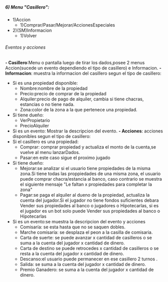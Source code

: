 


#####  6) Menu "Casillero":
- 	1)Accion
	* 	1)Comprar/Pasar/Mejorar/AccionesEspeciales
- 	2)(SM)Informacion
	* 	1)Volver

###### Eventos y acciones  
**- Casillero**:Menu o pantalla luego de tirar los dados,posee 2 menus Accion(sucede un evento dependiendo el tipo de casillero) e Informacion.
**- Informacion**: muestra la informacion del casillero segun el tipo de casillero:
- Si es una propiedad disponible:
	* Nombre:nombre de la propiedad
	* Precio:precio de comprar de la propiedad
	* Alquiler:precio de pago de alquiler, cambia si tiene chacras, estancias o no tiene nada.
	* Zona:color de la zona a la que pertenece una propiedad.
- Si tiene dueño:
	* VerPropietario
	* PrecioAlquiler             
- Si es un evento:
	Mostrar la descripcion del evento.
**- Acciones**: acciones disponibles segun el tipo de casillero:
- Si el casillero es una propiedad:
	* Comprar: comprar propiedad y actualiza el monto de la cuenta,se vuelve al menu lanzarDados.
    * Pasar:en este caso sigue el proximo jugado
- Si tiene dueño:
	* Mejorar:se analizar si el usuario tiene propiedades de la misma zona.Si tiene todas las proppiedades de una misma zona, el usuario puede comprar chacra/estancia al banco, caso contrario se muestra el siguiente mensaje "Le faltan x propiedades para completar la zona"
	* Pagar:se paga el alquiler al dueno de la propiedad, actualiza la cuenta del jugador.Si el jugador no tiene fondos suficientes debara  Vender sus propiedades al banco o jugadores o Hipotecarlas, si es el jugador es un bot solo puede Vender sus propiedades al banco o Hipotecarlas         
- Si es un evento:se muestra la descripcion del evento y acciones
    * Comisaría: se esta hasta que no se saquen dobles.
    * Marche comisaría: se desplaza el peon a la casilla de comisaria.
    * Carta de suerte: se puede avanzar x cantidad de casilleros o se suma a la cuenta del jugador x cantidad de dinero.
    * Carta de destino se puede retrocedes x cantidad de casilleros o se  resta a la cuenta del jugador x cantidad de dinero.
    * Descanso:el usuario puede permanecer en ese casillero 2 turnos .
    * Salida: se suma a la cuenta del jugador x cantidad de dinero.
    * Premio Ganadero: se suma a la cuenta del jugador x cantidad de dinero.  
